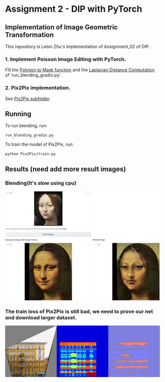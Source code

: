 # Assignment 2 - DIP with PyTorch



## Implementation of Image Geometric Transformation

This repository is Lebin Zhu's implementation of Assignment_02 of DIP. 
### 1. Implement Poisson Image Editing with PyTorch.
Fill the [Polygon to Mask function](run_blending_gradio.py#L95) and the [Laplacian Distance Computation](run_blending_gradio.py#L115) of 'run_blending_gradio.py'.


### 2. Pix2Pix implementation.
See [Pix2Pix subfolder](Pix2Pix/).


## Running

To run blending, run:

```basic
run_blending_gradio.py
```

To train the model of Pix2Pix, run:

```point
python Pix2Pix/train.py
```

## Results (need add more result images)
### Blending(It's slow using cpu)
<img src="pics/blend.png" alt="alt text" width="800">

### The train loss of Pix2Pix is still bad, we need to prove our net and download larger dataset.
<img src="pics/result_1.png" alt="alt text" width="800">



